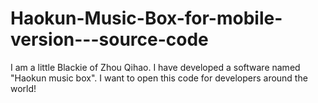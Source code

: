 # Haokun-Music-Box-for-mobile-version---source-code
I am a little Blackie of Zhou Qihao. I have developed a software named "Haokun music box". I want to open this code for developers around the world!

